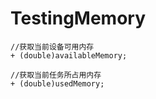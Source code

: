 # TestingMemory

```
//获取当前设备可用内存
+ (double)availableMemory;

//获取当前任务所占用内存
+ (double)usedMemory;
```
